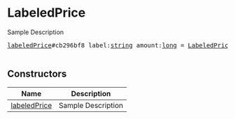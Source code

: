 # LabeledPrice

Sample Description

<pre>
<a href="../constructor/labeledPrice">labeledPrice</a>#cb296bf8 label:<a href="../type/string.md">string</a> amount:<a href="../type/long.md">long</a> = <a href="../type/LabeledPrice.md">LabeledPrice</a>;

</pre>

## Constructors

| Name | Description |
|------|-------------|
| [labeledPrice](../constructor/labeledPrice.md) | Sample Description |

